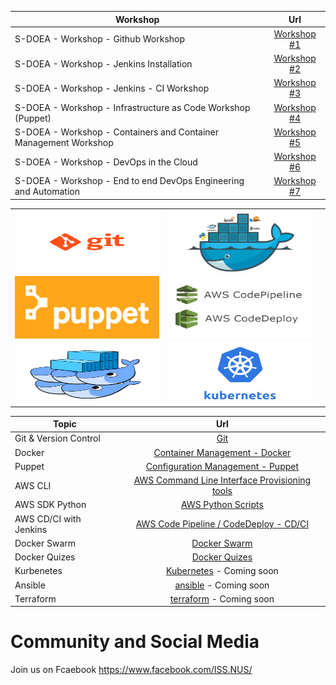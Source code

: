 
| Workshop        | Url           | 
| ------------- |:-------------:| 
| S-DOEA - Workshop - Github Workshop       | [Workshop #1](./workshop/workshop2.md) | 
| S-DOEA - Workshop - Jenkins Installation       | [Workshop #2](./workshop/workshop1.md) |
| S-DOEA - Workshop - Jenkins - CI Workshop       | [Workshop #3](./workshop/workshop3.md) | 
| S-DOEA - Workshop - Infrastructure as Code Workshop (Puppet)       | [Workshop #4](./workshop/workshop4.md) | 
| S-DOEA - Workshop - Containers and Container Management Workshop       | [Workshop #5](./workshop/workshop5.md) | 
| S-DOEA - Workshop - DevOps in the Cloud     | [Workshop #6](./workshop/workshop6.md) | 
| S-DOEA - Workshop - End to end DevOps Engineering and Automation       | [Workshop #7](./workshop/workshop7.md) |

<table>
    <tr>
        <td><img style="width:650px;height:100px; float: right;" src="./git.png"/></td>
        <td><img style="width:350px;height:100px; float: right;" src="./docker.png"/></td>
    </tr>
    <tr><td><img style="width:650px;height:100px; float: right;" src="./puppet.png"/></td>
        <td><img style="width:650px;height:100px; float: right;" src="./aws_code_deploy.png"/><td>
    </tr>
    <tr>    
        <td><img style="width:650px;height:100px; float: right;" src="./dockerswarm.png"/></td>
        <td><img style="width:650px;height:100px; float: right;" src="./Kubernetes.png"/></td>
    </tr>
</table>


| Topic        | Url           | 
| ------------- |:-------------:| 
| Git & Version Control      | [Git](./git/README.md) | 
| Docker      | [Container Management - Docker](./container/README.md) | 
| Puppet      | [Configuration Management - Puppet](./puppet/README.md)      | 
| AWS CLI     | [AWS Command Line Interface Provisioning tools](./awscli/README.md) | 
| AWS SDK Python     | [AWS Python Scripts](./boto3/README.md) | 
| AWS CD/CI with Jenkins | [AWS Code Pipeline / CodeDeploy - CD/CI](./cdci/NodeJS/README.md)      | 
| Docker Swarm | [Docker Swarm](./swarm/README.md)      | 
| Docker Quizes | [Docker Quizes](./quizes/README.md)      |
| Kurbenetes | [Kubernetes](./kubernetes/README.md)  - Coming soon    | 
| Ansible | [ansible](./ansible/README.md)  - Coming soon     |
| Terraform | [terraform](./terraform/README.md)  - Coming soon     | 

# Community and Social Media

Join us on Fcaebook https://www.facebook.com/ISS.NUS/